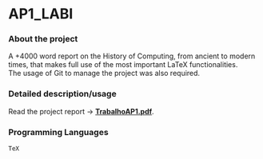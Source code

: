 # AP1_LABI

### About the project 
A +4000 word report on the History of Computing, from ancient to modern times, that makes full use of the most important LaTeX functionalities.<br/>
The usage of Git to manage the project was also required.

### Detailed description/usage 
Read the project report -> [**TrabalhoAP1.pdf**](TrabalhoAP1.pdf).

### Programming Languages 
`TeX`


